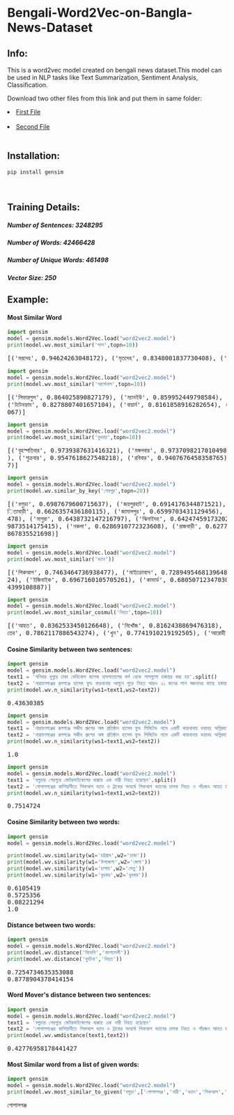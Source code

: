 # Bengali-Word2Vec-on-Bangla-News-Dataset

<h2 align="left">Info:</h2>
This is a word2vec model created on bengali news dataset.This model can be used in NLP tasks like Text Summarization, Sentiment Analysis, Classification.

Download two other files from this link and put them in same folder:

<li><a href="https://drive.google.com/file/d/1lm6-IDMxfY-_lkIaRxMhanz1tjevKeEQ/view?usp=sharing">First File</a></li></br>
<li><a href="https://drive.google.com/file/d/1LbxhTXmyGTKCiTS2O6EtdbndklSo9WgP/view?usp=sharing">Second File</a></li></br>


<h2 align="left">Installation:</h2>

```python
pip install gensim
```

</br>
<h2 align="left">Training Details:</h2>
<h5 align="left">Number of Sentences: 3248295</h5>
<h5 align="left">Number of Words: 42466428</h5>
<h5 align="left">Number of Unique Words: 461498</h5>
<h5 align="left">Vector Size: 250</h5>

<h2 align="left">Example:</h2>

<h4 align="left">Most Similar Word</h4>

```python
import gensim
model = gensim.models.Word2Vec.load("word2vec2.model")
print(model.wv.most_similar('লাশ',topn=10))
```

<pre>[('মরদেহ', 0.94624263048172), ('মৃতদেহ', 0.8348001837730408), ('লাশটি', 0.7794113755226135), ('মরদেহটি', 0.7031034827232361), ('মৃতদেহটি', 0.5887435674667358), ('লাশগুলো', 0.585713267326355), ('লাশও', 0.5793684124946594), ('অর্ধগলিত', 0.5611011981964111), ('দেহাবশেষ', 0.5305518507957458), ('শিশুটিকে', 0.5166477560997009)] 
</pre>


```python
import gensim
model = gensim.models.Word2Vec.load("word2vec2.model")
print(model.wv.most_similar('আর্সেনাল',topn=10))
```

<pre>[('লিভারপুল', 0.864025890827179), ('ম্যানইউ', 0.859952449798584), ('জুভেন্টাস', 0.859228789806366), ('চেলসি', 0.857848584651947), ('ম্যানসিটি', 0.8564266562461853), 
('টটেনহ্যাম', 0.8278807401657104), ('বায়ার্ন', 0.8161858916282654), ('আতলেতিকো', 0.8077094554901123), ('পিএসজি', 0.8006083965301514), ('অ্যাটলেটিকো', 0.8002341389656
067)]
</pre>


```python
import gensim
model = gensim.models.Word2Vec.load("word2vec2.model")
print(model.wv.most_similar('বুধবার',topn=10))
```

<pre>[('বৃহস্পতিবার', 0.9739387631416321), ('মঙ্গলবার', 0.9737098217010498), ('সোমবার', 0.9703750610351562), ('শনিবার', 0.9651323556900024), ('রোববার', 0.9642365574836731
), ('শুক্রবার', 0.9547618627548218), ('রবিবার', 0.9407676458358765), ('গতকাল', 0.7294772863388062), ('বৃস্পতিবার', 0.7177606821060181), ('সোমবার', 0.683220982551574
7)]
</pre>

```python
import gensim
model = gensim.models.Word2Vec.load("word2vec2.model")
print(model.wv.similar_by_key('শেরপুর',topn=20))
```

<pre>[('বগুড়া', 0.6987679600715637), ('জয়পুরহাট', 0.6914176344871521), ('শেরপুরের', 0.687629759311676), ('নাটোর', 0.6781008839607239), ('নওগাঁ', 0.674379289150238), ('নাল
িতাবাড়ী', 0.6626357436180115), ('জামালপুর', 0.6599703431129456), ('কিশোরগঞ্জ', 0.6550219655036926), ('আক্কেলপুর', 0.6539381146430969), ('চুয়াডাঙ্গা', 0.6507574319839
478), ('মাগুরা', 0.6438732147216797), ('ঝিনাইদহ', 0.6424745917320251), ('চাঁপাইনবাবগঞ্জ', 0.6341075301170349), ('কুড়িগ্রাম', 0.6304787993431091), ('কোটচাঁদপুর', 0.62
9873514175415), ('নকলা', 0.6286910772323608), ('রাজবাড়ী', 0.627704381942749), ('মেহেরপুর', 0.6272647976875305), ('ঠাকুরগাঁও', 0.626388669013977), ('গাইবান্ধা', 0.621
867835521698)]
</pre>

```python
import gensim
model = gensim.models.Word2Vec.load("word2vec2.model")
print(model.wv.most_similar('ভ্যান'))
```

<pre>[('পিকআপ', 0.7463464736938477), ('মাইক্রোবাস', 0.7289495468139648), ('রিকশা', 0.7281388640403748), ('প্রাইভেটকার', 0.7158138155937195), ('অটোরিকশা', 0.71521860361099
24), ('ইজিবাইক', 0.6967160105705261), ('কাভার্ড', 0.6805071234703064), ('মোটরসাইকেল', 0.6749200820922852), ('ব্যাটারিচালিত', 0.6715964078903198), ('সিএনজি', 0.670970
4399108887)]
</pre>

```python
import gensim
model = gensim.models.Word2Vec.load("word2vec2.model")
print(model.wv.most_similar_cosmul('নিহত',topn=10))
```

<pre>[('আহত', 0.8362533450126648), ('নিখোঁজ', 0.8162438869476318), ('নিখোঁজ', 0.8142444491386414), ('গুলিবিদ্ধ', 0.8126031756401062), ('দগ্ধ', 0.7997279763221741), ('নিহ
তের', 0.7862117886543274), ('খুন', 0.7741910219192505), ('আরোহী', 0.7703795433044434), ('মৃত্যু', 0.7670021057128906), ('হতাহত', 0.7641921043395996)]
</pre>





<h4 align="left">Cosine Similarity between two sentences:</h4>


```python
import gensim
model = gensim.models.Word2Vec.load("word2vec2.model")
text1 = 'শনিবার দুপুরে ঢাকা মেডিকেল কলেজ হাসপাতালের মর্গ থেকে লাশগুলো হস্তান্তর করা হয়'.split()
text2 = 'নারায়ণগঞ্জের রূপগঞ্জে হাসেম ফুড কারখানায় আগুনে পুড়ে নিহত আরও ২১ জনের লাশ স্বজনদের কাছে হস্তান্তর করা হয়েছে'.split()
print(model.wv.n_similarity(ws1=text1,ws2=text2))
```

<pre>0.43630385
</pre>

```python
import gensim
model = gensim.models.Word2Vec.load("word2vec2.model")
text1 = 'নারায়ণগঞ্জের রূপগঞ্জে সজীব গ্রুপের অঙ্গ প্রতিষ্ঠান হাসেম ফুড লিমিটেড নামে একটি কারখানায় ভয়াবহ অগ্নিকাণ্ডে এ পর্যন্ত মোট ৫২ জন নিহত হয়েছেন'.split()
text2 = 'নারায়ণগঞ্জের রূপগঞ্জে সজীব গ্রুপের অঙ্গ প্রতিষ্ঠান হাসেম ফুড লিমিটেড নামে একটি কারখানায় ভয়াবহ অগ্নিকাণ্ডে এ পর্যন্ত মোট ৫২ জন নিহত হয়েছেন'.split()
print(model.wv.n_similarity(ws1=text1,ws2=text2))
```

<pre>1.0
</pre>

```python
import gensim
model = gensim.models.Word2Vec.load("word2vec2.model")
text1 = 'বগুড়ার শেরপুরে মোটরসাইকেলের ধাক্কায় এক নারী নিহত হয়েছেন'.split()
text2 = 'গোপালগঞ্জের কাশিয়ানীতে পিকআপ ভ্যান ও ট্রাকের সংঘর্ষে পিকআপ ভ্যানের চালক নিহত ও পাঁচজন আহত হয়েছেন'.split()
print(model.wv.n_similarity(ws1=text1,ws2=text2))
```

<pre>0.7514724
</pre>

<h4 align="left">Cosine Similarity between two words:</h4>


```python
import gensim
model = gensim.models.Word2Vec.load("word2vec2.model")

print(model.wv.similarity(w1='চট্টগ্রাম',w2='ঢাকা'))
print(model.wv.similarity(w1='উপজেলা',w2='জেলা'))
print(model.wv.similarity(w1='চাপায়',w2='সেতু'))
print(model.wv.similarity(w1='বুধবার',w2='বুধবার'))
```

<pre>0.6105419
0.5725356
0.08221294
1.0
</pre>

<h4 align="left">Distance between two words:</h4>

```python
import gensim
model = gensim.models.Word2Vec.load("word2vec2.model")
print(model.wv.distance('বিদেশি','বাংলাদেশী'))
print(model.wv.distance('দুর্ঘটনা','নিহত'))
```

<pre>0.7254734635353088
0.8778904378414154
</pre>


<h4 align="left">Word Mover's distance between two sentences:</h4>

```python
import gensim
model = gensim.models.Word2Vec.load("word2vec2.model")
text1 = 'বগুড়ার শেরপুরে মোটরসাইকেলের ধাক্কায় এক নারী নিহত হয়েছেন'
text2 = 'গোপালগঞ্জের কাশিয়ানীতে পিকআপ ভ্যান ও ট্রাকের সংঘর্ষে পিকআপ ভ্যানের চালক নিহত ও পাঁচজন আহত হয়েছেন'
print(model.wv.wmdistance(text1,text2))
```

<pre>0.42776958178441427
</pre>

<h4 align="left">Most Similar word from a list of given words:</h4>

```python
import gensim
model = gensim.models.Word2Vec.load("word2vec2.model")
print(model.wv.most_similar_to_given('বগুড়া',['গোপালগঞ্জ','নারী','ভ্যান','পিকআপ','চালক', 'নিহত', 'ও', 'পাঁচজন', 'আহত', 'হয়েছেন']))
```

<pre>গোপালগঞ্জ
</pre>

